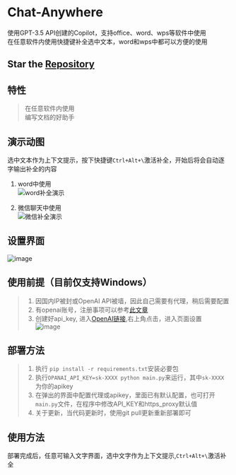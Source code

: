 # Chat-Anywhere
使用GPT-3.5 API创建的Copilot，支持office、word、wps等软件中使用  
在任意软件内使用快捷键补全选中文本，word和wps中都可以方便的使用  


## Star the [Repository](https://github.com/LiangYang666/ChatAnywhere)  
## 特性
> 在任意软件内使用  
> 编写文档的好助手  

## 演示动图
选中文本作为上下文提示，按下快捷键`Ctrl+Alt+\`激活补全，开始后将会自动逐字输出补全的内容
1. word中使用  
![word补全演示](https://user-images.githubusercontent.com/38237931/230600283-d0b5e55f-5b07-44fa-b8e6-751ce300d1ee.gif)

2. 微信聊天中使用  
![微信补全演示](https://user-images.githubusercontent.com/38237931/230600251-4a39728c-6689-49d5-9b05-9bec6df0b6cc.gif)


## 设置界面
![image](https://user-images.githubusercontent.com/38237931/230561900-6dc6a49a-cf7e-4007-a296-9b12341d4bf1.png)


## 使用前提（目前仅支持Windows）
> 1. 因国内IP被封或OpenAI API被墙，因此自己需要有代理，稍后需要配置  
> 2. 有openai账号，注册事项可以参考[此文章](https://juejin.cn/post/7173447848292253704)   
> 3. 创建好api_key, 进入[OpenAI链接](https://platform.openai.com/),右上角点击，进入页面设置  
![image](https://user-images.githubusercontent.com/38237931/222461544-260ef350-2d05-486d-bf36-d078873b0f7a.png)

## 部署方法
> 1. 执行 `pip install -r requirements.txt`安装必要包  
> 2. 执行`OPANAI_API_KEY=sk-XXXX python main.py`来运行，其中`sk-XXXX`为你的apikey  
> 3. 在弹出的界面中配置代理或apikey，里面已有默认配置，也可打开`main.py`文件，在程序中修改API_KEY和https_proxy默认值  
> 4. 关于更新，当代码更新时，使用git pull更新重新部署即可 

## 使用方法
部署完成后，任意可输入文字界面，选中文字作为上下文提示,`Ctrl+Alt+\`激活补全  




